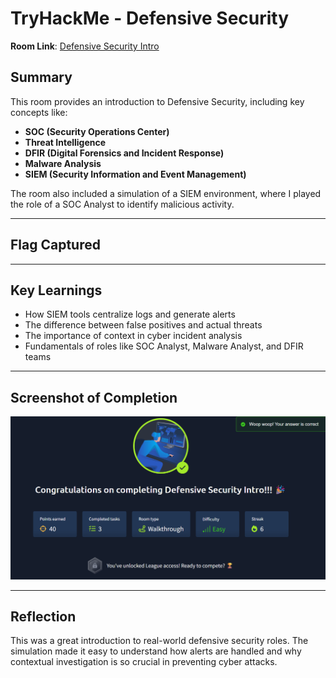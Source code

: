 # TryHackMe - Defensive Security 

**Room Link**: [Defensive Security Intro](https://tryhackme.com/room/defensivesecurityintro)

## Summary

This room provides an introduction to Defensive Security, including key concepts like:

- **SOC (Security Operations Center)**
- **Threat Intelligence**
- **DFIR (Digital Forensics and Incident Response)**
- **Malware Analysis**
- **SIEM (Security Information and Event Management)**

The room also included a simulation of a SIEM environment, where I played the role of a SOC Analyst to identify malicious activity.

---

## Flag Captured


---

## Key Learnings

- How SIEM tools centralize logs and generate alerts
- The difference between false positives and actual threats
- The importance of context in cyber incident analysis
- Fundamentals of roles like SOC Analyst, Malware Analyst, and DFIR teams

---

## Screenshot of Completion

![Room Completion](https://github.com/MayankQuery/tryhackme-writeups/blob/main/defensive-security/images/defensive-security-completion.png)

---

## Reflection

This was a great introduction to real-world defensive security roles. The simulation made it easy to understand how alerts are handled and why contextual investigation is so crucial in preventing cyber attacks.
